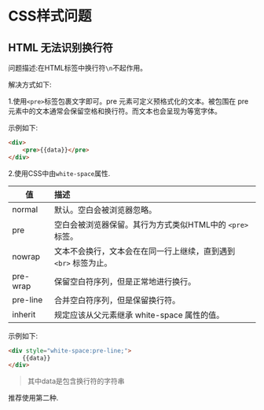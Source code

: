# CSS样式问题

## HTML 无法识别换行符

问题描述:在HTML标签中换行符`\n`不起作用。

解决方式如下:

1.使用`<pre>`标签包裹文字即可。pre 元素可定义预格式化的文本。被包围在 pre 元素中的文本通常会保留空格和换行符。而文本也会呈现为等宽字体。

示例如下:

```html
<div>
    <pre>{{data}}</pre>
</div>
```

2.使用CSS中由`white-space`属性.

值        | 描述
-------- | :-----------------------------------
normal   | 默认。空白会被浏览器忽略。
pre      | 空白会被浏览器保留。其行为方式类似HTML中的 `<pre>` 标签。
nowrap   | 文本不会换行，文本会在在同一行上继续，直到遇到 `<br>` 标签为止。
pre-wrap | 保留空白符序列，但是正常地进行换行。
pre-line | 合并空白符序列，但是保留换行符。
inherit  | 规定应该从父元素继承 white-space 属性的值。

示例如下:

```html
<div style="white-space:pre-line;">
    {{data}}
</div>
```

> 其中data是包含换行符的字符串

推荐使用第二种.
